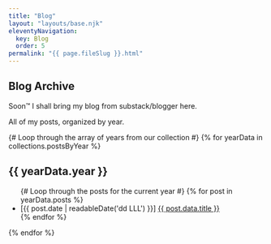 ```yaml
---
title: "Blog"
layout: "layouts/base.njk"
eleventyNavigation:
  key: Blog
  order: 5
permalink: "{{ page.fileSlug }}.html"
---
```


## Blog Archive

Soon&#8482; I shall bring my blog from substack/blogger here.

<p>All of my posts, organized by year.</p>

{# Loop through the array of years from our collection #}
{% for yearData in collections.postsByYear %}
  <h2 id="y{{ yearData.year }}">{{ yearData.year }}</h2>
  <ul class="blogList">
    {# Loop through the posts for the current year #}
    {% for post in yearData.posts %}
      <li>
        <time datetime="{{ post.date | readableDate('yyyy-LL-dd') }}">
          [{{ post.date | readableDate('dd LLL') }}]
        </time>
        <a href="{{ post.url }}">
          {{ post.data.title }}
        </a>
      </li>
    {% endfor %}
  </ul>
{% endfor %}